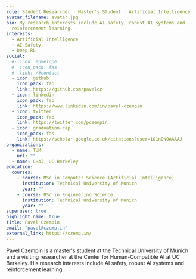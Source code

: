 ```yaml
---
role: Student Researcher | Master's Student | Artificial Intelligence
avatar_filename: avatar.jpg
bio: My research interests include AI safety, robust AI systems and
  reinforcement learning.
interests:
  - Artificial Intelligence
  - AI Safety
  - Deep RL
social:
  #- icon: envelope
  #  icon_pack: fas
  #  link: /#contact
  - icon: github
    icon_pack: fab
    link: https://github.com/pavelcz
  - icon: linkedin
    icon_pack: fab
    link: https://www.linkedin.com/in/pavel-czempin
  - icon: twitter
    icon_pack: fab
    link: https://twitter.com/pczempin
  - icon: graduation-cap
    icon_pack: fas
    link: https://scholar.google.co.uk/citations?user=1O1nONQAAAAJ
organizations:
  - name: TUM
    url: ""
  - name: CHAI, UC Berkeley
education:
  courses:
    - course: MSc in Computer Science (Artificial Intelligence)
      institution: Technical University of Munich
      year: ""
    - course: BSc in Engineering Science
      institution: Technical University of Munich
      year: ""
superuser: true
highlight_name: true
title: Pavel Czempin
email: "pavel@czemp.in"
external_link: https://czemp.in/
---
```

Pavel Czempin is a master's student at the Technical University of Munich and a visiting researcher at the Center for Human-Compatible AI at UC Berkeley. His research interests include AI safety, robust AI systems and reinforcement learning.